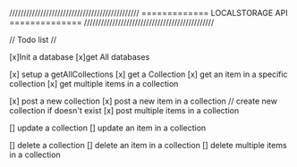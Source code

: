 //////////////////////////////////////////////
============= LOCALSTORAGE API ==============
//////////////////////////////////////////////

// Todo list //

[x]Init a database
[x]get All databases

[x] setup a getAllCollections
[x] get a Collection
[x] get an item in a specific collection
[x] get multiple items in a collection

[x] post a new collection
[x] post a new item in a collection // create new collection if doesn't exist
[x] post multiple items in a collection

[] update a collection
[] update an item in a collection

[] delete a collection
[] delete an item in a collection
[] delete multiple items in a collection